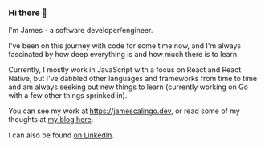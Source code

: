### Hi there 👋

I'm James - a software developer/engineer.

I've been on this journey with code for some time now, and I'm always fascinated by how deep everything is and how much there is to learn.

Currently, I mostly work in JavaScript with a focus on React and React Native, but I've dabbled other languages and frameworks from time to time and am always seeking out new things to learn (currently working on Go with a few other things sprinked in).

You can see my work at <a href="https://jamescalingo.dev" target="blank">https://jamescalingo.dev</a>, or read some of my thoughts at <a href="https://overclocked-overthoughts.netlify.app" target="blank">my blog here</a>.

I can also be found <a href="https://linkedin.com/in/james-calingo" target="blank">on LinkedIn</a>.

<!--
**JamesCalingo/JamesCalingo** is a ✨ _special_ ✨ repository because its `README.md` (this file) appears on your GitHub profile.

Here are some ideas to get you started:

- 🔭 I’m currently working on ...
- 🌱 I’m currently learning ...
- 👯 I’m looking to collaborate on ...
- 🤔 I’m looking for help with ...
- 💬 Ask me about ...
- 📫 How to reach me: ...
- 😄 Pronouns: ...
- ⚡ Fun fact: ...
-->

